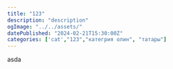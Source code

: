```yaml
---
title: "123"
description: "description"
ogImage: "../../assets/"
datePublished: "2024-02-21T15:30:00Z"
categories: ['cat',"123","категрия олин", "татары"]
---
```

asda